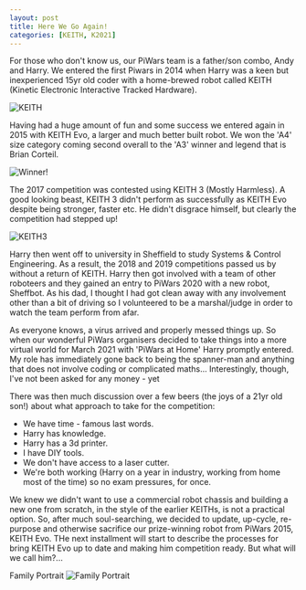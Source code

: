 ```yaml
---
layout: post
title: Here We Go Again!
categories: [KEITH, K2021]
---
```


For those who don't know us, our PiWars team is a father/son combo, Andy and Harry. We entered the first Piwars in 2014 when Harry was a keen but inexperienced 15yr old coder with a home-brewed robot called KEITH (Kinetic Electronic Interactive Tracked Hardware). 

![KEITH](http://keiththerobot.uk/images/DSC04940-adjusted--web.jpg "KEITH")

Having had a huge amount of fun and some success we entered again in 2015 with KEITH Evo, a larger and much better built robot. We won the 'A4' size category coming second overall to the 'A3' winner and legend that is Brian Corteil.

![Winner!](http://keiththerobot.uk/images/Evo-winner.png "KEITH Evo - Winner!")

The 2017 competition was contested using KEITH 3 (Mostly Harmless). A good looking beast, KEITH 3 didn't perform as successfully as KEITH Evo despite being stronger, faster etc. He didn't disgrace himself, but clearly the competition had stepped up! 

![KEITH3](http://keiththerobot.uk/images/DSC07618.JPG "KEITH3")

Harry then went off to university in Sheffield to study Systems & Control Engineering. As a result, the 2018 and 2019 competitions passed us by without a return of KEITH. Harry then got involved with a team of other roboteers and they gained an entry to PiWars 2020 with a new robot, Sheffbot. As his dad, I thought I had got clean away with any involvement other than a bit of driving so I volunteered to be a marshal/judge in order to watch the team perform from afar.

As everyone knows, a virus arrived and properly messed things up. So when our wonderful PiWars organisers decided to take things into a more virtual world for March 2021 with 'PiWars at Home' Harry promptly entered. My role has immediately gone back to being the spanner-man and anything that does not involve coding or complicated maths... Interestingly, though, I've not been asked for any money - yet

There was then much discussion over a few beers (the joys of a 21yr old son!) about what approach to take for the competition:
- We have time - famous last words.
- Harry has knowledge.
- Harry has a 3d printer.
- I have DIY tools.
- We don't have access to a laser cutter.
- We're both working (Harry on a year in industry, working from home most of the time) so no exam pressures, for once.
          
We knew we didn't want to use a commercial robot chassis and building a new one from scratch, in the style of the earlier KEITHs, is not a practical option. So, after much soul-searching, we decided to update, up-cycle, re-purpose and otherwise sacrifice our prize-winning robot from PiWars 2015, KEITH Evo. THe next installment will start to describe the processes for bring KEITH Evo up to date and making him competition ready. But what will we call him?...

Family Portrait
![Family Portrait](http://keiththerobot.uk/images/IMG_0915.JPG "Family Portrait")
